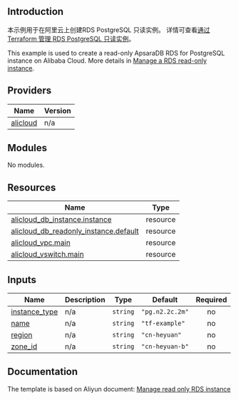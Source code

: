 ## Introduction

<!-- DOCS_DESCRIPTION_CN -->
本示例用于在阿里云上创建RDS PostgreSQL 只读实例。
详情可查看[通过 Terraform 管理 RDS PostgreSQL 只读实例](http://help.aliyun.com/document_detail/456038.htm)。
<!-- DOCS_DESCRIPTION_CN -->

<!-- DOCS_DESCRIPTION_EN -->
This example is used to create a read-only ApsaraDB RDS for PostgreSQL instance on Alibaba Cloud.
More details in [Manage a RDS read-only instance](http://help.aliyun.com/document_detail/456038.htm).
<!-- DOCS_DESCRIPTION_EN -->

<!-- BEGIN_TF_DOCS -->
## Providers

| Name | Version |
|------|---------|
| <a name="provider_alicloud"></a> [alicloud](#provider\_alicloud) | n/a |

## Modules

No modules.

## Resources

| Name | Type |
|------|------|
| [alicloud_db_instance.instance](https://registry.terraform.io/providers/aliyun/alicloud/latest/docs/resources/db_instance) | resource |
| [alicloud_db_readonly_instance.default](https://registry.terraform.io/providers/aliyun/alicloud/latest/docs/resources/db_readonly_instance) | resource |
| [alicloud_vpc.main](https://registry.terraform.io/providers/aliyun/alicloud/latest/docs/resources/vpc) | resource |
| [alicloud_vswitch.main](https://registry.terraform.io/providers/aliyun/alicloud/latest/docs/resources/vswitch) | resource |

## Inputs

| Name | Description | Type | Default | Required |
|------|-------------|------|---------|:--------:|
| <a name="input_instance_type"></a> [instance\_type](#input\_instance\_type) | n/a | `string` | `"pg.n2.2c.2m"` | no |
| <a name="input_name"></a> [name](#input\_name) | n/a | `string` | `"tf-example"` | no |
| <a name="input_region"></a> [region](#input\_region) | n/a | `string` | `"cn-heyuan"` | no |
| <a name="input_zone_id"></a> [zone\_id](#input\_zone\_id) | n/a | `string` | `"cn-heyuan-b"` | no |
<!-- END_TF_DOCS -->

## Documentation
<!-- docs-link --> 

The template is based on Aliyun document: [Manage read only RDS instance](http://help.aliyun.com/document_detail/456038.htm) 

<!-- docs-link --> 